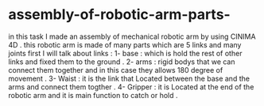 # assembly-of-robotic-arm-parts-
in this task I made an assembly of mechanical robotic arm by using CINIMA 4D .
this robotic arm is made of many parts which are 5 links and many joints 
first I will talk about links :
1- base : which is hold the rest of other links and fixed them to the ground .
2- arms : rigid bodys that we can connect them together and in this case they allows 180 degree of movement .
3- Waist : it is the link that Located between the base and the arms and connect them togther .
4- Gripper : it is Located at the end of the robotic arm and it is main function to catch or hold . 
